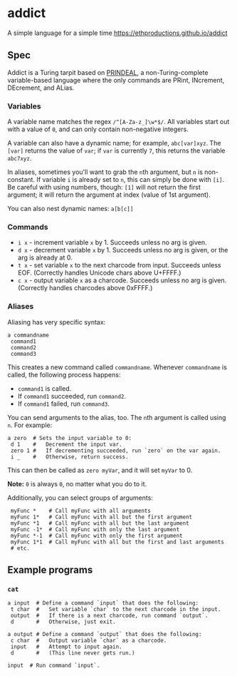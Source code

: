 # addict

A simple language for a simple time https://ethproductions.github.io/addict

## Spec

Addict is a Turing tarpit based on [PRINDEAL](http://codegolf.stackexchange.com/q/54530/42545), a non-Turing-complete variable-based language where the only commands are PRint, INcrement, DEcrement, and ALias.

### Variables

A variable name matches the regex `/^[A-Za-z_]\w*$/`. All variables start out with a value of `0`, and can only contain non-negative integers.

A variable can also have a dynamic name; for example, `abc[var]xyz`. The `[var]` returns the value of `var`; if `var` is currently `7`, this returns the variable `abc7xyz`.

In aliases, sometimes you'll want to grab the `n`th argument, but `n` is non-constant. If variable `i` is already set to `n`, this can simply be done with `[i]`. Be careful with using numbers, though: `[1]` will not return the first argument; it will return the argument at index (value of 1st argument).

You can also nest dynamic names: `a[b[c]]`

### Commands

- `i x` - increment variable `x` by 1. Succeeds unless no arg is given.
- `d x` - decrement variable `x` by 1. Succeeds unless no arg is given, or the arg is already at 0.
- `t x` - set variable `x` to the next charcode from input. Succeeds unless EOF. (Correctly handles Unicode chars above U+FFFF.)
- `c x` - output variable `x` as a charcode. Succeeds unless no arg is given. (Correctly handles charcodes above 0xFFFF.)

### Aliases

Aliasing has very specific syntax:

    a commandname
     command1
     command2
     command3

This creates a new command called `commandname`. Whenever `commandname` is called, the following process happens:

- `command1` is called.
- If `command1` succeeded, run `command2`.
- If `command1` failed, run `command3`.

You can send arguments to the alias, too. The `n`th argument is called using `n`. For example:

    a zero  # Sets the input variable to 0:
     d 1    #   Decrement the input var.
     zero 1 #   If decrementing succeeded, run `zero` on the var again.
     i _    #   Otherwise, return success.

This can then be called as `zero myVar`, and it will set `myVar` to 0.

**Note:** `0` is always `0`, no matter what you do to it.

Additionally, you can select groups of arguments:

     myFunc *    # Call myFunc with all arguments
     myFunc 1*   # Call myFunc with all but the first argument
     myFunc *1   # Call myFunc with all but the last argument
     myFunc -1*  # Call myFunc with only the last argument
     myFunc *-1  # Call myFunc with only the first argument
     myFunc 1*1  # Call myFunc with all but the first and last arguments
     # etc.

## Example programs

### `cat`

    a input  # Define a command `input` that does the following:
     t char  #   Set variable `char` to the next charcode in the input.
     output  #   If there is a next charcode, run command `output`.
     d       #   Otherwise, just exit.
    
    a output # Define a command `output` that does the following:
     c char  #   Output variable `char` as a charcode.
     input   #   Attempt to input again.
     d       #   (This line never gets run.)
    
    input  # Run command `input`.
